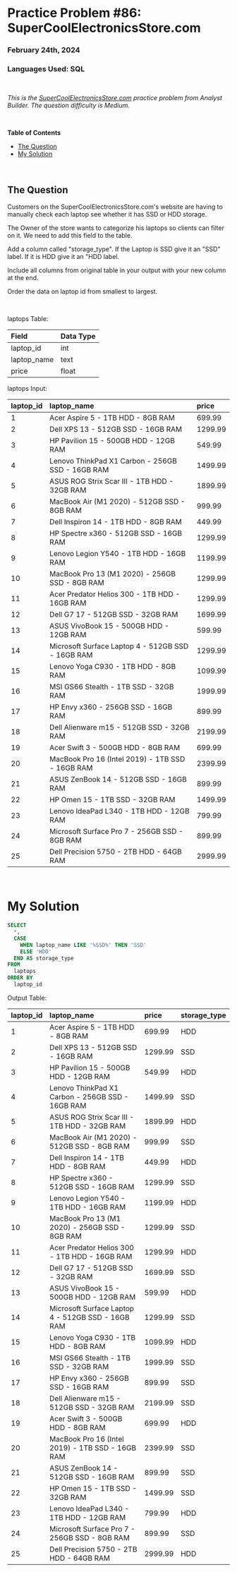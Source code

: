 # **Practice Problem #86: SuperCoolElectronicsStore.com**
### February 24th, 2024
### Languages Used: SQL

<br>

*This is the [SuperCoolElectronicsStore.com](https://www.analystbuilder.com/questions/supercoolelectronicsstorecom-pspre) practice problem from Analyst Builder. The question difficulty is Medium.*

<br>

**Table of Contents**

-   [The Question](#the-question)
-   [My Solution](#my-solution)
  
<br>

## The Question

Customers on the SuperCoolElectronicsStore.com's website are having to manually check each laptop see whether it has SSD or HDD storage.

The Owner of the store wants to categorize his laptops so clients can filter on it. We need to add this field to the table.

Add a column called "storage_type". If the Laptop is SSD give it an "SSD" label. If it is HDD give it an "HDD label.

Include all columns from original table in your output with your new column at the end.

Order the data on laptop id from smallest to largest.

<br>

laptops Table:

| Field       | Data Type |
| :---------- | :-------- |
| laptop_id   | int       |
| laptop_name | text      |
| price       | float     |

laptops Input:

| laptop_id | laptop_name                                       | price   |
| :-------- | :------------------------------------------------ | :------ |
| 1         | Acer Aspire 5 - 1TB HDD - 8GB RAM                 | 699.99  |
| 2         | Dell XPS 13 - 512GB SSD - 16GB RAM                | 1299.99 |
| 3         | HP Pavilion 15 - 500GB HDD - 12GB RAM             | 549.99  |
| 4         | Lenovo ThinkPad X1 Carbon - 256GB SSD - 16GB RAM  | 1499.99 |
| 5         | ASUS ROG Strix Scar III - 1TB HDD - 32GB RAM      | 1899.99 |
| 6         | MacBook Air (M1 2020) - 512GB SSD - 8GB RAM       | 999.99  |
| 7         | Dell Inspiron 14 - 1TB HDD - 8GB RAM              | 449.99  |
| 8         | HP Spectre x360 - 512GB SSD - 16GB RAM            | 1299.99 |
| 9         | Lenovo Legion Y540 - 1TB HDD - 16GB RAM           | 1199.99 |
| 10        | MacBook Pro 13 (M1 2020) - 256GB SSD - 8GB RAM    | 1299.99 |
| 11        | Acer Predator Helios 300 - 1TB HDD - 16GB RAM     | 1299.99 |
| 12        | Dell G7 17 - 512GB SSD - 32GB RAM                 | 1699.99 |
| 13        | ASUS VivoBook 15 - 500GB HDD - 12GB RAM           | 599.99  |
| 14        | Microsoft Surface Laptop 4 - 512GB SSD - 16GB RAM | 1299.99 |
| 15        | Lenovo Yoga C930 - 1TB HDD - 8GB RAM              | 1099.99 |
| 16        | MSI GS66 Stealth - 1TB SSD - 32GB RAM             | 1999.99 |
| 17        | HP Envy x360 - 256GB SSD - 16GB RAM               | 899.99  |
| 18        | Dell Alienware m15 - 512GB SSD - 32GB RAM         | 2199.99 |
| 19        | Acer Swift 3 - 500GB HDD - 8GB RAM                | 699.99  |
| 20        | MacBook Pro 16 (Intel 2019) - 1TB SSD - 16GB RAM  | 2399.99 |
| 21        | ASUS ZenBook 14 - 512GB SSD - 16GB RAM            | 899.99  |
| 22        | HP Omen 15 - 1TB SSD - 32GB RAM                   | 1499.99 |
| 23        | Lenovo IdeaPad L340 - 1TB HDD - 12GB RAM          | 799.99  |
| 24        | Microsoft Surface Pro 7 - 256GB SSD - 8GB RAM     | 899.99  |
| 25        | Dell Precision 5750 - 2TB HDD - 64GB RAM          | 2999.99 |

<br>

# My Solution

``` SQL
SELECT 
  *,
  CASE
    WHEN laptop_name LIKE '%SSD%' THEN 'SSD'
    ELSE 'HDD'
  END AS storage_type
FROM 
  laptops
ORDER BY
  laptop_id
```

Output Table:

| laptop_id | laptop_name                                       | price   | storage_type |
| :-------- | :------------------------------------------------ | :------ | :----------- |
| 1         | Acer Aspire 5 - 1TB HDD - 8GB RAM                 | 699.99  | HDD          |
| 2         | Dell XPS 13 - 512GB SSD - 16GB RAM                | 1299.99 | SSD          |
| 3         | HP Pavilion 15 - 500GB HDD - 12GB RAM             | 549.99  | HDD          |
| 4         | Lenovo ThinkPad X1 Carbon - 256GB SSD - 16GB RAM  | 1499.99 | SSD          |
| 5         | ASUS ROG Strix Scar III - 1TB HDD - 32GB RAM      | 1899.99 | HDD          |
| 6         | MacBook Air (M1 2020) - 512GB SSD - 8GB RAM       | 999.99  | SSD          |
| 7         | Dell Inspiron 14 - 1TB HDD - 8GB RAM              | 449.99  | HDD          |
| 8         | HP Spectre x360 - 512GB SSD - 16GB RAM            | 1299.99 | SSD          |
| 9         | Lenovo Legion Y540 - 1TB HDD - 16GB RAM           | 1199.99 | HDD          |
| 10        | MacBook Pro 13 (M1 2020) - 256GB SSD - 8GB RAM    | 1299.99 | SSD          |
| 11        | Acer Predator Helios 300 - 1TB HDD - 16GB RAM     | 1299.99 | HDD          |
| 12        | Dell G7 17 - 512GB SSD - 32GB RAM                 | 1699.99 | SSD          |
| 13        | ASUS VivoBook 15 - 500GB HDD - 12GB RAM           | 599.99  | HDD          |
| 14        | Microsoft Surface Laptop 4 - 512GB SSD - 16GB RAM | 1299.99 | SSD          |
| 15        | Lenovo Yoga C930 - 1TB HDD - 8GB RAM              | 1099.99 | HDD          |
| 16        | MSI GS66 Stealth - 1TB SSD - 32GB RAM             | 1999.99 | SSD          |
| 17        | HP Envy x360 - 256GB SSD - 16GB RAM               | 899.99  | SSD          |
| 18        | Dell Alienware m15 - 512GB SSD - 32GB RAM         | 2199.99 | SSD          |
| 19        | Acer Swift 3 - 500GB HDD - 8GB RAM                | 699.99  | HDD          |
| 20        | MacBook Pro 16 (Intel 2019) - 1TB SSD - 16GB RAM  | 2399.99 | SSD          |
| 21        | ASUS ZenBook 14 - 512GB SSD - 16GB RAM            | 899.99  | SSD          |
| 22        | HP Omen 15 - 1TB SSD - 32GB RAM                   | 1499.99 | SSD          |
| 23        | Lenovo IdeaPad L340 - 1TB HDD - 12GB RAM          | 799.99  | HDD          |
| 24        | Microsoft Surface Pro 7 - 256GB SSD - 8GB RAM     | 899.99  | SSD          |
| 25        | Dell Precision 5750 - 2TB HDD - 64GB RAM          | 2999.99 | HDD          |
